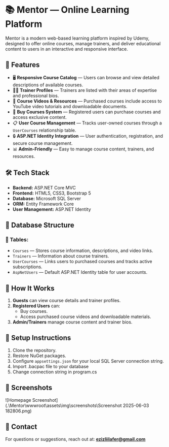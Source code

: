 
# 📚 Mentor — Online Learning Platform

Mentor is a modern web-based learning platform inspired by Udemy, designed to offer online courses, manage trainers, and deliver educational content to users in an interactive and responsive interface.

## 🚀 Features

- 🖥️ **Responsive Course Catalog** — Users can browse and view detailed descriptions of available courses.
- 👨‍🏫 **Trainer Profiles** — Trainers are listed with their areas of expertise and professional bios.
- 🎥 **Course Videos & Resources** — Purchased courses include access to YouTube video tutorials and downloadable documents.
- 🛒 **Buy Courses System** — Registered users can purchase courses and access exclusive content.
- 📋 **User Course Management** — Tracks user-owned courses through a `UserCourses` relationship table.
- 🔒 **ASP.NET Identity Integration** — User authentication, registration, and secure course management.
- 📊 **Admin-Friendly** — Easy to manage course content, trainers, and resources.

## 🛠️ Tech Stack

- **Backend:** ASP.NET Core MVC
- **Frontend:** HTML5, CSS3, Bootstrap 5
- **Database:** Microsoft SQL Server
- **ORM:** Entity Framework Core
- **User Management:** ASP.NET Identity

## 📂 Database Structure

### 📄 Tables:
- `Courses` — Stores course information, descriptions, and video links.
- `Trainers` — Information about course trainers.
- `UserCourses` — Links users to purchased courses and tracks active subscriptions.
- `AspNetUsers` — Default ASP.NET Identity table for user accounts.

## 📝 How It Works

1. **Guests** can view course details and trainer profiles.
2. **Registered Users** can:
   - Buy courses.
   - Access purchased course videos and downloadable materials.
3. **Admin/Trainers** manage course content and trainer bios.

## 📌 Setup Instructions

1. Clone the repository.
2. Restore NuGet packages.
3. Configure `appsettings.json` for your local SQL Server connection string.
4. Import .bacpac file to your database
5. Change connection string in program.cs

## 📸 Screenshots

![Homepage Screenshot](.\Mentor\wwwroot\assets\img\screenshots\Screenshot 2025-06-03 182806.png)

## 📧 Contact

For questions or suggestions, reach out at: **ezizliilafer@gmail.com**
